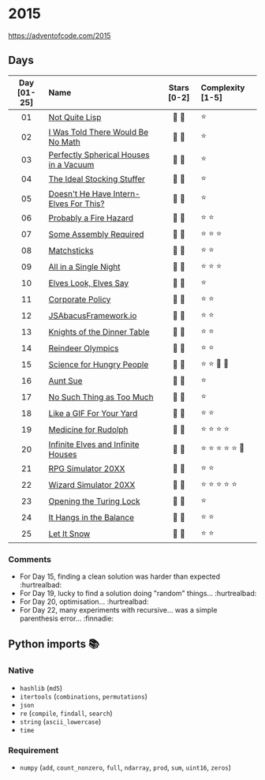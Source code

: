 # 2015

<https://adventofcode.com/2015>

## Days

<!--
- Stars :       :star2: :sparkler:
- Complexity:   :star:

- Other:        :hurtrealbad: :finnadie:
-->

| Day [01-25] | Name                                                                            |   Stars [0-2]   | Complexity [1-5]                              |
|:-----------:|:--------------------------------------------------------------------------------|:---------------:|:----------------------------------------------|
|     01      | [Not Quite Lisp](<https://adventofcode.com/2015/day/1>)                         | :star2: :star2: | :star:                                        |
|     02      | [I Was Told There Would Be No Math](<https://adventofcode.com/2015/day/2>)      | :star2: :star2: | :star:                                        |
|     03      | [Perfectly Spherical Houses in a Vacuum](<https://adventofcode.com/2015/day/3>) | :star2: :star2: | :star:                                        |
|     04      | [The Ideal Stocking Stuffer](<https://adventofcode.com/2015/day/4>)             | :star2: :star2: | :star:                                        |
|     05      | [Doesn't He Have Intern-Elves For This?](<https://adventofcode.com/2015/day/5>) | :star2: :star2: | :star:                                        |
|     06      | [Probably a Fire Hazard](<https://adventofcode.com/2015/day/6>)                 | :star2: :star2: | :star: :star:                                 |
|     07      | [Some Assembly Required](<https://adventofcode.com/2015/day/7>)                 | :star2: :star2: | :star: :star: :star:                          |
|     08      | [Matchsticks](<https://adventofcode.com/2015/day/8>)                            | :star2: :star2: | :star: :star:                                 |
|     09      | [All in a Single Night](<https://adventofcode.com/2015/day/9>)                  | :star2: :star2: | :star: :star: :star:                          |
|     10      | [Elves Look, Elves Say](<https://adventofcode.com/2015/day/10>)                 | :star2: :star2: | :star:                                        |
|     11      | [Corporate Policy](<https://adventofcode.com/2015/day/11>)                      | :star2: :star2: | :star: :star:                                 |
|     12      | [JSAbacusFramework.io](<https://adventofcode.com/2015/day/12>)                  | :star2: :star2: | :star: :star:                                 |
|     13      | [Knights of the Dinner Table](<https://adventofcode.com/2015/day/13>)           | :star2: :star2: | :star: :star:                                 |
|     14      | [Reindeer Olympics](<https://adventofcode.com/2015/day/14>)                     | :star2: :star2: | :star: :star:                                 |
|     15      | [Science for Hungry People](<https://adventofcode.com/2015/day/15>)             | :star2: :star2: | :star: :star: :sparkler: :sparkler:           |
|     16      | [Aunt Sue](<https://adventofcode.com/2015/day/16>)                              | :star2: :star2: | :star:                                        |
|     17      | [No Such Thing as Too Much](<https://adventofcode.com/2015/day/17>)             | :star2: :star2: | :star:                                        |
|     18      | [Like a GIF For Your Yard](<https://adventofcode.com/2015/day/18>)              | :star2: :star2: | :star: :star:                                 |
|     19      | [Medicine for Rudolph](<https://adventofcode.com/2015/day/19>)                  | :star2: :star2: | :star: :star: :star: :star:                   |
|     20      | [Infinite Elves and Infinite Houses](<https://adventofcode.com/2015/day/20>)    | :star2: :star2: | :star: :star: :star: :star: :star: :sparkler: |
|     21      | [RPG Simulator 20XX](<https://adventofcode.com/2015/day/21>)                    | :star2: :star2: | :star: :star:                                 |
|     22      | [Wizard Simulator 20XX](<https://adventofcode.com/2015/day/22>)                 | :star2: :star2: | :star: :star: :star: :star: :star:            |
|     23      | [Opening the Turing Lock](<https://adventofcode.com/2015/day/23>)               | :star2: :star2: | :star:                                        |
|     24      | [It Hangs in the Balance](<https://adventofcode.com/2015/day/24>)               | :star2: :star2: | :star: :star:                                 |
|     25      | [Let It Snow](<https://adventofcode.com/2015/day/25>)                           | :star2: :star2: | :star: :star:                                 |

### Comments

- For Day 15, finding a clean solution was harder than expected :hurtrealbad:
- For Day 19, lucky to find a solution doing "random" things... :hurtrealbad:
- For Day 20, optimisation... :hurtrealbad:
- For Day 22, many experiments with recursive... was a simple parenthesis error... :finnadie:

## Python imports :books:

### Native

- `hashlib` (`md5`)
- `itertools` (`combinations`, `permutations`)
- `json`
- `re` (`compile`, `findall`, `search`)
- `string` (`ascii_lowercase`)
- `time`

### Requirement

- `numpy` (`add`, `count_nonzero`, `full`, `ndarray`, `prod`, `sum`, `uint16`, `zeros`)
